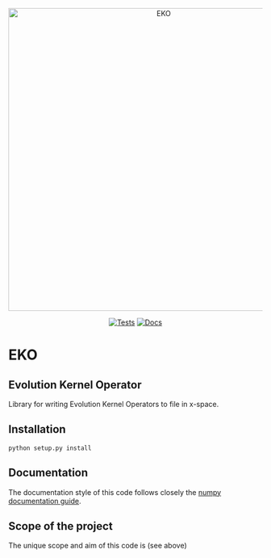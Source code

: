 <p align="center">
  <a href="https://n3pdf.github.io/eko/"><img alt="EKO" src="doc/source/img/Logo.svg" width=600></a>
</p>
<p align="center">
  <a href="https://github.com/N3PDF/eko/actions?query=workflow%3A%22eko%22"><img alt="Tests" src="https://github.com/N3PDF/eko/workflows/eko/badge.svg" /></a> <a href="https://n3pdf.github.io/eko/"><img alt="Docs" src="https://github.com/N3PDF/eko/workflows/docs/badge.svg"></a>
</p>

# EKO
Evolution Kernel Operator
--
Library for writing Evolution Kernel Operators to file in x-space.

## Installation
```
python setup.py install
```

## Documentation
The documentation style of this code follows closely the [numpy documentation guide](https://numpydoc.readthedocs.io/en/latest/format.html).

## Scope of the project
The unique scope and aim of this code is (see above)
